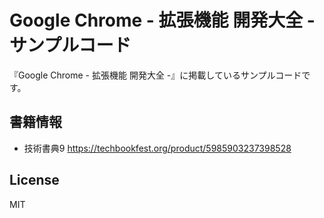 # Google Chrome - 拡張機能 開発大全 - サンプルコード

『Google Chrome - 拡張機能 開発大全 -』に掲載しているサンプルコードです。

## 書籍情報

- 技術書典9
https://techbookfest.org/product/5985903237398528


## License

MIT
